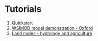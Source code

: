 # Tutorials

1. [Quickstart](./demo/scripts/quickstart_demo.py)
2. [WSIMOD model demonstration - Oxford](./demo/scripts/oxford_demo.py)
3. [Land nodes - hydrology and agriculture](./demo/scripts/land_demo.py)